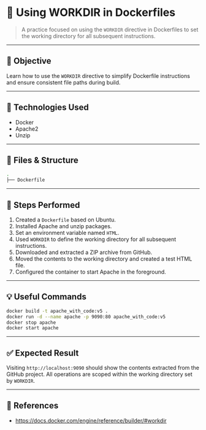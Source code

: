 # 🧪 Using WORKDIR in Dockerfiles

> A practice focused on using the `WORKDIR` directive in Dockerfiles to set the working directory for all subsequent instructions.

---

## 🎯 Objective

Learn how to use the `WORKDIR` directive to simplify Dockerfile instructions and ensure consistent file paths during build.

---

## 🧰 Technologies Used

- Docker
- Apache2
- Unzip

---

## 📂 Files & Structure

```bash
.
├── Dockerfile
```

---

## 📝 Steps Performed

1. Created a `Dockerfile` based on Ubuntu.
2. Installed Apache and unzip packages.
3. Set an environment variable named `HTML`.
4. Used `WORKDIR` to define the working directory for all subsequent instructions.
5. Downloaded and extracted a ZIP archive from GitHub.
6. Moved the contents to the working directory and created a test HTML file.
7. Configured the container to start Apache in the foreground.

---

## 💡 Useful Commands

```bash
docker build -t apache_with_code:v5 .
docker run -d --name apache -p 9090:80 apache_with_code:v5
docker stop apache
docker start apache
```

---

## ✅ Expected Result

Visiting `http://localhost:9090` should show the contents extracted from the GitHub project. All operations are scoped within the working directory set by `WORKDIR`.

---

## 🔗 References

- https://docs.docker.com/engine/reference/builder/#workdir
